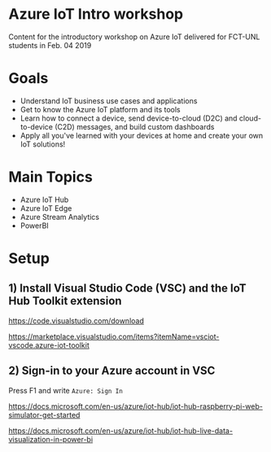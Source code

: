 # Azure IoT Intro workshop
Content for the introductory workshop on Azure IoT delivered for FCT-UNL students in Feb. 04 2019

# Goals
- Understand IoT business use cases and applications
- Get to know the Azure IoT platform and its tools
- Learn how to connect a device, send device-to-cloud (D2C) and cloud-to-device (C2D) messages, and build custom dashboards
- Apply all you've learned with your devices at home and create your own IoT solutions!

# Main Topics
- Azure IoT Hub
- Azure IoT Edge
- Azure Stream Analytics
- PowerBI

# Setup

## 1) Install Visual Studio Code (VSC) and the IoT Hub Toolkit extension

https://code.visualstudio.com/download

https://marketplace.visualstudio.com/items?itemName=vsciot-vscode.azure-iot-toolkit

## 2) Sign-in to your Azure account in VSC

Press F1 and write ```Azure: Sign In```




https://docs.microsoft.com/en-us/azure/iot-hub/iot-hub-raspberry-pi-web-simulator-get-started

https://docs.microsoft.com/en-us/azure/iot-hub/iot-hub-live-data-visualization-in-power-bi
